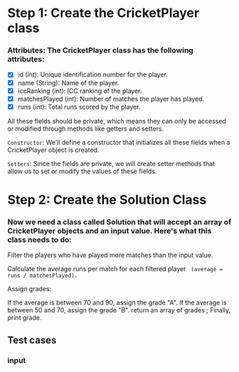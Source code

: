 # Step 1: Create the CricketPlayer class
### Attributes: The CricketPlayer class has the following attributes:

- [X] id (int): Unique identification number for the player.
- [X] name (String): Name of the player.
- [X] iccRanking (int): ICC ranking of the player.
- [X] matchesPlayed (int): Number of matches the player has played.
- [X] runs (int): Total runs scored by the player.

All these fields should be private, which means they can only be accessed or modified through methods like getters and setters.

``` Constructor ```: We’ll define a constructor that initializes all these fields when a CricketPlayer object is created.

``` Setters ```: Since the fields are private, we will create setter methods that allow us to set or modify the values of these fields.

# Step 2: Create the Solution Class
### Now we need a class called Solution that will accept an array of CricketPlayer objects and an input value. Here's what this class needs to do:

Filter the players who have played more matches than the input value.

Calculate the average runs per match for each filtered player 
``` (average = runs / matchesPlayed).```

Assign grades:

If the average is between 70 and 90, assign the grade "A".
If the average is between 50 and 70, assign the grade "B".
return an array of grades ;
Finally, print   grade.


## Test cases

### input 

```



```

